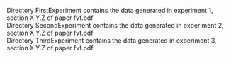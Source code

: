 Directory FirstExperiment contains the data generated in experiment 1, section X.Y.Z of paper fvf.pdf                            
Directory SecondExperiment contains the data generated in experiment 2, section X.Y.Z of paper fvf.pdf               
Directory ThirdExperiment contains the data generated in experiment 3, section X.Y.Z of paper fvf.pdf

                                                                                                                                                           
                                                                                                                                                                            

